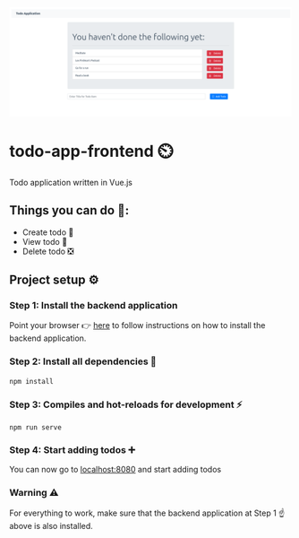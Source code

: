 ![Logo](/repo-assets/todo.png)
# todo-app-frontend ⏲️
Todo application written in Vue.js

## Things you can do 🤠:
* Create todo 📎
* View todo 👀
* Delete todo ❎

## Project setup ⚙️

### Step 1: Install the backend application
Point your browser 👉 [here](https://github.com/geraldsanga/todo-app-backend/) to follow instructions on how to install the backend application.

### Step 2: Install all dependencies 🛒
```
npm install
```

### Step 3: Compiles and hot-reloads for development ⚡
```
npm run serve
```
### Step 4: Start adding todos ➕
You can now go to [localhost:8080](http://localhost:8080/) and start adding todos

### Warning ⚠️
For everything to work, make sure that the backend application at Step 1 ☝️ above is also installed.
